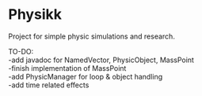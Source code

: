 # Physikk
Project for simple physic simulations and research.

TO-DO:<br />
-add javadoc for NamedVector, PhysicObject, MassPoint<br />
-finish implementation of MassPoint<br />
-add PhysicManager for loop & object handling<br />
-add time related effects<br />
